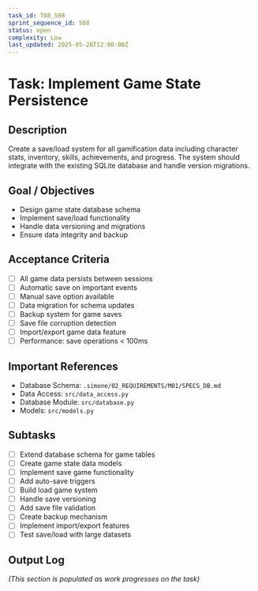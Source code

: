 ```yaml
---
task_id: T08_S08
sprint_sequence_id: S08
status: open
complexity: Low
last_updated: 2025-05-28T12:00:00Z
---
```


# Task: Implement Game State Persistence

## Description
Create a save/load system for all gamification data including character stats, inventory, skills, achievements, and progress. The system should integrate with the existing SQLite database and handle version migrations.

## Goal / Objectives
- Design game state database schema
- Implement save/load functionality
- Handle data versioning and migrations
- Ensure data integrity and backup

## Acceptance Criteria
- [ ] All game data persists between sessions
- [ ] Automatic save on important events
- [ ] Manual save option available
- [ ] Data migration for schema updates
- [ ] Backup system for game saves
- [ ] Save file corruption detection
- [ ] Import/export game data feature
- [ ] Performance: save operations < 100ms

## Important References
- Database Schema: `.simone/02_REQUIREMENTS/M01/SPECS_DB.md`
- Data Access: `src/data_access.py`
- Database Module: `src/database.py`
- Models: `src/models.py`

## Subtasks
- [ ] Extend database schema for game tables
- [ ] Create game state data models
- [ ] Implement save game functionality
- [ ] Add auto-save triggers
- [ ] Build load game system
- [ ] Handle save versioning
- [ ] Add save file validation
- [ ] Create backup mechanism
- [ ] Implement import/export features
- [ ] Test save/load with large datasets

## Output Log
*(This section is populated as work progresses on the task)*